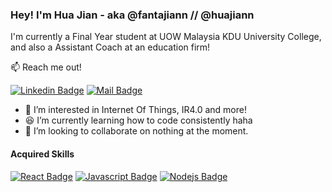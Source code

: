 ### Hey! I'm Hua Jian - aka @fantajiann // @huajiann

I'm currently a Final Year student at UOW Malaysia KDU University College, and also a Assistant Coach at an education firm!

📫 Reach me out!

[![Linkedin Badge](https://img.shields.io/badge/-Hua%20Jian-0e76a8?style=flat&labelColor=0e76a8&logo=linkedin&logoColor=white)](https://www.linkedin.com/in/chanhuajian/) [![Mail Badge](https://img.shields.io/badge/-huajianchan-c0392b?style=flat&labelColor=c0392b&logo=gmail&logoColor=white)](mailto:huajianchan0206@gmail.com)

- 👀 I’m interested in Internet Of Things, IR4.0 and more!
- 😆 I’m currently learning how to code consistently haha
- 💞️ I’m looking to collaborate on nothing at the moment.

#### Acquired Skills

[![React Badge](https://img.shields.io/badge/-React-61DBFB?style=for-the-badge&labelColor=black&logo=react&logoColor=61DBFB)](#) [![Javascript Badge](https://img.shields.io/badge/-Javascript-F0DB4F?style=for-the-badge&labelColor=black&logo=javascript&logoColor=F0DB4F)](#) [![Nodejs Badge](https://img.shields.io/badge/-Nodejs-3C873A?style=for-the-badge&labelColor=black&logo=node.js&logoColor=3C873A)](#)

